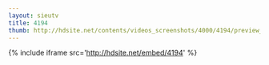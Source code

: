 ```yaml
---
layout: sieutv
title: 4194
thumb: http://hdsite.net/contents/videos_screenshots/4000/4194/preview_360p.mp4.jpg
---
```

{% include iframe src='http://hdsite.net/embed/4194' %}
 
